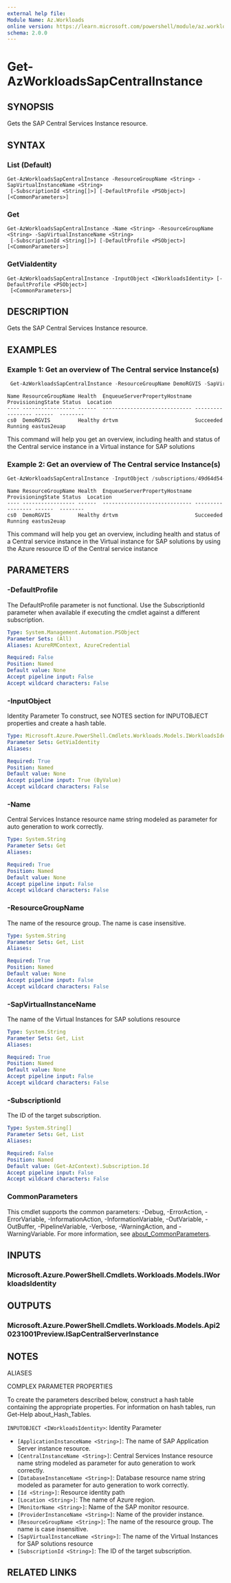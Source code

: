 ```yaml
---
external help file:
Module Name: Az.Workloads
online version: https://learn.microsoft.com/powershell/module/az.workloads/get-azworkloadssapcentralinstance
schema: 2.0.0
---
```


# Get-AzWorkloadsSapCentralInstance

## SYNOPSIS
Gets the SAP Central Services Instance resource.

## SYNTAX

### List (Default)
```
Get-AzWorkloadsSapCentralInstance -ResourceGroupName <String> -SapVirtualInstanceName <String>
 [-SubscriptionId <String[]>] [-DefaultProfile <PSObject>] [<CommonParameters>]
```

### Get
```
Get-AzWorkloadsSapCentralInstance -Name <String> -ResourceGroupName <String> -SapVirtualInstanceName <String>
 [-SubscriptionId <String[]>] [-DefaultProfile <PSObject>] [<CommonParameters>]
```

### GetViaIdentity
```
Get-AzWorkloadsSapCentralInstance -InputObject <IWorkloadsIdentity> [-DefaultProfile <PSObject>]
 [<CommonParameters>]
```

## DESCRIPTION
Gets the SAP Central Services Instance resource.

## EXAMPLES

### Example 1: Get an overview of The Central service Instance(s)
```powershell
 Get-AzWorkloadsSapCentralInstance -ResourceGroupName DemoRGVIS -SapVirtualInstanceName DRT
```

```output
Name ResourceGroupName Health  EnqueueServerPropertyHostname ProvisioningState Status  Location
---- ----------------- ------  ----------------------------- ----------------- ------  --------
cs0  DemoRGVIS         Healthy drtvm                         Succeeded         Running eastus2euap
```

This command will help you get an overview, including health and status of the Central service instance in a Virtual instance for SAP solutions

### Example 2:  Get an overview of The Central service Instance(s)
```powershell
Get-AzWorkloadsSapCentralInstance -InputObject /subscriptions/49d64d54-e966-4c46-a868-1999802b762c/resourceGroups/DemoRGVIS/providers/Microsoft.Workloads/sapVirtualInstances/DRT/centralInstances/cs0
```

```output
Name ResourceGroupName Health  EnqueueServerPropertyHostname ProvisioningState Status  Location
---- ----------------- ------  ----------------------------- ----------------- ------  --------
cs0  DemoRGVIS         Healthy drtvm                         Succeeded         Running eastus2euap
```

This command will help you get an overview, including health and status of a Central service instance in the Virtual instance for SAP solutions by using the Azure resource ID of the Central service instance

## PARAMETERS

### -DefaultProfile
The DefaultProfile parameter is not functional.
Use the SubscriptionId parameter when available if executing the cmdlet against a different subscription.

```yaml
Type: System.Management.Automation.PSObject
Parameter Sets: (All)
Aliases: AzureRMContext, AzureCredential

Required: False
Position: Named
Default value: None
Accept pipeline input: False
Accept wildcard characters: False
```

### -InputObject
Identity Parameter
To construct, see NOTES section for INPUTOBJECT properties and create a hash table.

```yaml
Type: Microsoft.Azure.PowerShell.Cmdlets.Workloads.Models.IWorkloadsIdentity
Parameter Sets: GetViaIdentity
Aliases:

Required: True
Position: Named
Default value: None
Accept pipeline input: True (ByValue)
Accept wildcard characters: False
```

### -Name
Central Services Instance resource name string modeled as parameter for auto generation to work correctly.

```yaml
Type: System.String
Parameter Sets: Get
Aliases:

Required: True
Position: Named
Default value: None
Accept pipeline input: False
Accept wildcard characters: False
```

### -ResourceGroupName
The name of the resource group.
The name is case insensitive.

```yaml
Type: System.String
Parameter Sets: Get, List
Aliases:

Required: True
Position: Named
Default value: None
Accept pipeline input: False
Accept wildcard characters: False
```

### -SapVirtualInstanceName
The name of the Virtual Instances for SAP solutions resource

```yaml
Type: System.String
Parameter Sets: Get, List
Aliases:

Required: True
Position: Named
Default value: None
Accept pipeline input: False
Accept wildcard characters: False
```

### -SubscriptionId
The ID of the target subscription.

```yaml
Type: System.String[]
Parameter Sets: Get, List
Aliases:

Required: False
Position: Named
Default value: (Get-AzContext).Subscription.Id
Accept pipeline input: False
Accept wildcard characters: False
```

### CommonParameters
This cmdlet supports the common parameters: -Debug, -ErrorAction, -ErrorVariable, -InformationAction, -InformationVariable, -OutVariable, -OutBuffer, -PipelineVariable, -Verbose, -WarningAction, and -WarningVariable. For more information, see [about_CommonParameters](http://go.microsoft.com/fwlink/?LinkID=113216).

## INPUTS

### Microsoft.Azure.PowerShell.Cmdlets.Workloads.Models.IWorkloadsIdentity

## OUTPUTS

### Microsoft.Azure.PowerShell.Cmdlets.Workloads.Models.Api20231001Preview.ISapCentralServerInstance

## NOTES

ALIASES

COMPLEX PARAMETER PROPERTIES

To create the parameters described below, construct a hash table containing the appropriate properties. For information on hash tables, run Get-Help about_Hash_Tables.


`INPUTOBJECT <IWorkloadsIdentity>`: Identity Parameter
  - `[ApplicationInstanceName <String>]`: The name of SAP Application Server instance resource.
  - `[CentralInstanceName <String>]`: Central Services Instance resource name string modeled as parameter for auto generation to work correctly.
  - `[DatabaseInstanceName <String>]`: Database resource name string modeled as parameter for auto generation to work correctly.
  - `[Id <String>]`: Resource identity path
  - `[Location <String>]`: The name of Azure region.
  - `[MonitorName <String>]`: Name of the SAP monitor resource.
  - `[ProviderInstanceName <String>]`: Name of the provider instance.
  - `[ResourceGroupName <String>]`: The name of the resource group. The name is case insensitive.
  - `[SapVirtualInstanceName <String>]`: The name of the Virtual Instances for SAP solutions resource
  - `[SubscriptionId <String>]`: The ID of the target subscription.

## RELATED LINKS

